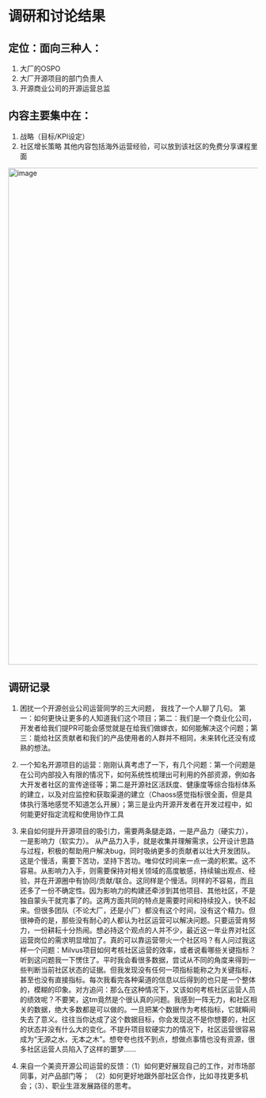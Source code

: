 # 调研和讨论结果

## 定位：面向三种人：
1. 大厂的OSPO
2. 大厂开源项目的部门负责人
3. 开源商业公司的开源运营总监

## 内容主要集中在：
1. 战略（目标/KPI设定）
2. 社区增长策略
其他内容包括海外运营经验，可以放到该社区的免费分享课程里面

<img width="1003" alt="image" src="https://user-images.githubusercontent.com/20179982/159121620-26d41164-e1c9-4ab7-9baa-4d536b2a3456.png">


## 调研记录

1. 困扰一个开源创业公司运营同学的三大问题， 我找了一个人聊了几句。 第一：如何更快让更多的人知道我们这个项目；第二：我们是一个商业化公司，开发者给我们提PR可能会感觉就是在给我们做嫁衣，如何能解决这个问题；第三：能给社区贡献者和我们的产品使用者的人群并不相同，未来转化还没有成熟的想法。

2. 一个知名开源项目的运营：刚刚认真考虑了一下，有几个问题：第一个问题是在公司内部投入有限的情况下，如何系统性梳理出可利用的外部资源，例如各大开发者社区的宣传途径等；第二是开源社区活跃度、健康度等综合指标体系的建立，以及对应监控和获取渠道的建立（Chaoss感觉指标很全面，但是具体执行落地感觉不知道怎么开展）；第三是业内开源开发者在开发过程中，如何能更好指定流程和使用协作工具

3. 来自如何提升开源项目的吸引力，需要两条腿走路，一是产品力（硬实力），一是影响力（软实力）。
 从产品力入手，就是收集并理解需求，公开设计思路与过程，积极的帮助用户解决bug，同时吸纳更多的贡献者以壮大开发团队。这是个慢活，需要下苦功，坚持下苦功。唯仰仗时间来一点一滴的积累。这不容易。从影响力入手，则需要保持对相关领域的高度敏感，持续输出观点、经验，并在开源圈中有协同/贡献/联合。这同样是个慢活。同样的不容易，而且还多了一份不确定性。因为影响力的构建还牵涉到其他项目、其他社区，不是独自蒙头干就完事了的。这两方面共同的特点是需要时间和持续投入，快不起来。但很多团队（不论大厂，还是小厂）都没有这个时间，没有这个精力。但很神奇的是，那些没有耐心的人都认为社区运营可以解决问题。只要运营肯努力，一份耕耘十分热闹。想必持这个观点的人并不少，最近这一年业界对社区运营岗位的需求明显增加了。真的可以靠运营带火一个社区吗？有人问过我这样一个问题：Milvus项目如何考核社区运营的效率，或者说看哪些关键指标？听到这问题我一下愣住了。平时我会看很多数据，尝试从不同的角度来得到一些判断当前社区状态的证据。但我发现没有任何一项指标能称之为关键指标，甚至也没有直接指标。每次我看完各种渠道的信息以后得到的也只是一个整体的，模糊的印象。对方追问：那么在这种情况下，又该如何考核社区运营人员的绩效呢？不要笑，这tm竟然是个很认真的问题。我感到一阵无力，和社区相关的数据，绝大多数都是可以做的。一旦把某个数据作为考核指标，它就瞬间失去了意义。往往当你达成了这个数据目标，你会发现这不是你想要的，社区的状态并没有什么大的变化。不提升项目软硬实力的情况下，社区运营很容易成为“无源之水，无本之木”。想夸夸也找不到点，想做点事情也没有资源，很多社区运营人员陷入了这样的噩梦……​​​
 
 4. 来自一个美资开源公司运营的反馈：（1）如何更好展现自己的工作，对市场部同事，对产品部门等； （2）如何更好地跟外部社区合作，比如寻找更多机会；（3）、职业生涯发展路径的思考。
